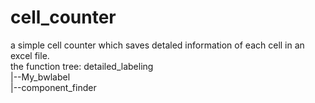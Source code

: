 # cell_counter
a simple cell counter which saves detaled information of each cell in an excel file.  
the function tree:
detailed_labeling  
                |--My_bwlabel  
                            |--component_finder
